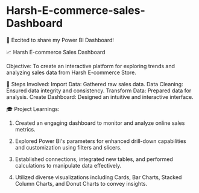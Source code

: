 # Harsh-E-commerce-sales-Dashboard
🚀 Excited to share my Power BI Dashboard!

📈 Harsh E-commerce Sales Dashboard

Objective: To create an interactive platform for exploring trends and analyzing sales data from Harsh E-commerce Store.

🔻 Steps Involved:
Import Data: Gathered raw sales data.
Data Cleaning: Ensured data integrity and consistency.
Transform Data: Prepared data for analysis.
Create Dashboard: Designed an intuitive and interactive interface.

🎓 Project Learnings:

1. Created an engaging dashboard to monitor and analyze online sales metrics.

2. Explored Power BI's parameters for enhanced drill-down capabilities and customization using filters and slicers.

3. Established connections, integrated new tables, and performed calculations to manipulate data effectively.

4. Utilized diverse visualizations including Cards, Bar Charts, Stacked Column Charts, and Donut Charts to convey insights.

